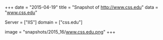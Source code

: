 
+++
date = "2015-04-19"
title = "Snapshot of http://www.css.edu"
data = "www.css.edu"

Server = ["IIS"]
domain = ["css.edu"]

  image = "snapshots/2015_16/www.css.edu.png"
+++
#

